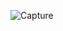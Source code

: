 ![Capture](https://user-images.githubusercontent.com/106337037/208681524-8b547820-8d53-44fd-9cd1-72da18daf95c.PNG)
